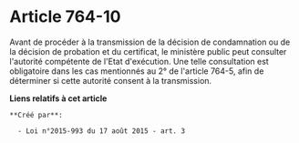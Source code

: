 # Article 764-10

Avant de procéder à la transmission de la décision de condamnation ou de la décision de probation et du certificat, le
ministère public peut consulter l'autorité compétente de l'Etat d'exécution. Une telle consultation est obligatoire dans les
cas mentionnés au 2° de l'article 764-5, afin de déterminer si cette autorité consent à la transmission.

**Liens relatifs à cet article**

	**Créé par**:

	  - Loi n°2015-993 du 17 août 2015 - art. 3
